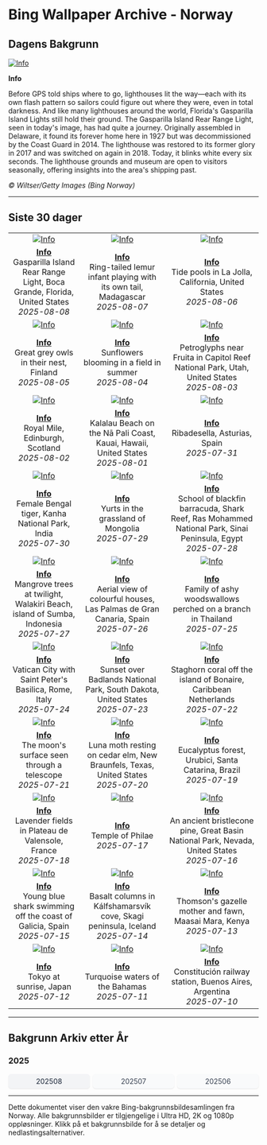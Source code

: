 # Bing Wallpaper Archive - Norway

## Dagens Bakgrunn

[![Info](https://www.bing.com/th?id=OHR.GasparillaLight_ROW6062509878_UHD.jpg&pid=hp&w=2560)](https://bing.codexun.com/no/detail/20250808)

**Info**

Before GPS told ships where to go, lighthouses lit the way—each with its own flash pattern so sailors could figure out where they were, even in total darkness. And like many lighthouses around the world, Florida's Gasparilla Island Lights still hold their ground. The Gasparilla Island Rear Range Light, seen in today's image, has had quite a journey. Originally assembled in Delaware, it found its forever home here in 1927 but was decommissioned by the Coast Guard in 2014. The lighthouse was restored to its former glory in 2017 and was switched on again in 2018. Today, it blinks white every six seconds. The lighthouse grounds and museum are open to visitors seasonally, offering insights into the area's shipping past.

*© Wiltser/Getty Images (Bing Norway)*

---

## Siste 30 dager

| | | |
|:---:|:---:|:---:|
| [![Info](https://www.bing.com/th?id=OHR.GasparillaLight_ROW6062509878_UHD.jpg&pid=hp&w=2560)](https://bing.codexun.com/no/detail/20250808) | [![Info](https://www.bing.com/th?id=OHR.BabyLemur_ROW5956965002_UHD.jpg&pid=hp&w=2560)](https://bing.codexun.com/no/detail/20250807) | [![Info](https://www.bing.com/th?id=OHR.CaliforniaTidepool_ROW5850471362_UHD.jpg&pid=hp&w=2560)](https://bing.codexun.com/no/detail/20250806) | 
| **[Info](https://bing.codexun.com/no/detail/20250808)**<br>Gasparilla Island Rear Range Light, Boca Grande, Florida, United States<br>*2025-08-08* | **[Info](https://bing.codexun.com/no/detail/20250807)**<br>Ring-tailed lemur infant playing with its own tail, Madagascar<br>*2025-08-07* | **[Info](https://bing.codexun.com/no/detail/20250806)**<br>Tide pools in La Jolla, California, United States<br>*2025-08-06* | 
| [![Info](https://www.bing.com/th?id=OHR.LaplandOwl_ROW5757623428_UHD.jpg&pid=hp&w=2560)](https://bing.codexun.com/no/detail/20250805) | [![Info](https://www.bing.com/th?id=OHR.HappySunflower_ROW5658655277_UHD.jpg&pid=hp&w=2560)](https://bing.codexun.com/no/detail/20250804) | [![Info](https://www.bing.com/th?id=OHR.FruitaPetroglyphs_ROW5543812447_UHD.jpg&pid=hp&w=2560)](https://bing.codexun.com/no/detail/20250803) | 
| **[Info](https://bing.codexun.com/no/detail/20250805)**<br>Great grey owls in their nest, Finland<br>*2025-08-05* | **[Info](https://bing.codexun.com/no/detail/20250804)**<br>Sunflowers blooming in a field in summer<br>*2025-08-04* | **[Info](https://bing.codexun.com/no/detail/20250803)**<br>Petroglyphs near Fruita in Capitol Reef National Park, Utah, United States<br>*2025-08-03* | 
| [![Info](https://www.bing.com/th?id=OHR.EdinburghFringe_ROW5428357489_UHD.jpg&pid=hp&w=2560)](https://bing.codexun.com/no/detail/20250802) | [![Info](https://www.bing.com/th?id=OHR.NaPaliKauai_ROW5276434924_UHD.jpg&pid=hp&w=2560)](https://bing.codexun.com/no/detail/20250801) | [![Info](https://www.bing.com/th?id=OHR.RibadesellaSummer_ROW5171975400_UHD.jpg&pid=hp&w=2560)](https://bing.codexun.com/no/detail/20250731) | 
| **[Info](https://bing.codexun.com/no/detail/20250802)**<br>Royal Mile, Edinburgh, Scotland<br>*2025-08-02* | **[Info](https://bing.codexun.com/no/detail/20250801)**<br>Kalalau Beach on the Nā Pali Coast, Kauai, Hawaii, United States<br>*2025-08-01* | **[Info](https://bing.codexun.com/no/detail/20250731)**<br>Ribadesella, Asturias, Spain<br>*2025-07-31* | 
| [![Info](https://www.bing.com/th?id=OHR.TigerDay_ROW4927777950_UHD.jpg&pid=hp&w=2560)](https://bing.codexun.com/no/detail/20250730) | [![Info](https://www.bing.com/th?id=OHR.MongoliaYurts_ROW4824239487_UHD.jpg&pid=hp&w=2560)](https://bing.codexun.com/no/detail/20250729) | [![Info](https://www.bing.com/th?id=OHR.BlackfinBarracuda_ROW4721072499_UHD.jpg&pid=hp&w=2560)](https://bing.codexun.com/no/detail/20250728) | 
| **[Info](https://bing.codexun.com/no/detail/20250730)**<br>Female Bengal tiger, Kanha National Park, India<br>*2025-07-30* | **[Info](https://bing.codexun.com/no/detail/20250729)**<br>Yurts in the grassland of Mongolia<br>*2025-07-29* | **[Info](https://bing.codexun.com/no/detail/20250728)**<br>School of blackfin barracuda, Shark Reef, Ras Mohammed National Park, Sinai Peninsula, Egypt<br>*2025-07-28* | 
| [![Info](https://www.bing.com/th?id=OHR.MangroveTwilight_ROW4626130443_UHD.jpg&pid=hp&w=2560)](https://bing.codexun.com/no/detail/20250727) | [![Info](https://www.bing.com/th?id=OHR.LasPalmas_ROW4505111661_UHD.jpg&pid=hp&w=2560)](https://bing.codexun.com/no/detail/20250726) | [![Info](https://www.bing.com/th?id=OHR.AshyWoodswallow_ROW0000420936_UHD.jpg&pid=hp&w=2560)](https://bing.codexun.com/no/detail/20250725) | 
| **[Info](https://bing.codexun.com/no/detail/20250727)**<br>Mangrove trees at twilight, Walakiri Beach, island of Sumba, Indonesia<br>*2025-07-27* | **[Info](https://bing.codexun.com/no/detail/20250726)**<br>Aerial view of colourful houses, Las Palmas de Gran Canaria, Spain<br>*2025-07-26* | **[Info](https://bing.codexun.com/no/detail/20250725)**<br>Family of ashy woodswallows perched on a branch in Thailand<br>*2025-07-25* | 
| [![Info](https://www.bing.com/th?id=OHR.VaticanCity_ROW9915711454_UHD.jpg&pid=hp&w=2560)](https://bing.codexun.com/no/detail/20250724) | [![Info](https://www.bing.com/th?id=OHR.BadlandsSunset_ROW9806016673_UHD.jpg&pid=hp&w=2560)](https://bing.codexun.com/no/detail/20250723) | [![Info](https://www.bing.com/th?id=OHR.AcroporaReef_ROW9713296408_UHD.jpg&pid=hp&w=2560)](https://bing.codexun.com/no/detail/20250722) | 
| **[Info](https://bing.codexun.com/no/detail/20250724)**<br>Vatican City with Saint Peter's Basilica, Rome, Italy<br>*2025-07-24* | **[Info](https://bing.codexun.com/no/detail/20250723)**<br>Sunset over Badlands National Park, South Dakota, United States<br>*2025-07-23* | **[Info](https://bing.codexun.com/no/detail/20250722)**<br>Staghorn coral off the island of Bonaire, Caribbean Netherlands<br>*2025-07-22* | 
| [![Info](https://www.bing.com/th?id=OHR.BigMoon_ROW9629931774_UHD.jpg&pid=hp&w=2560)](https://bing.codexun.com/no/detail/20250721) | [![Info](https://www.bing.com/th?id=OHR.MothWeek_ROW9542610307_UHD.jpg&pid=hp&w=2560)](https://bing.codexun.com/no/detail/20250720) | [![Info](https://www.bing.com/th?id=OHR.EucaliptoSC_ROW7955901675_UHD.jpg&pid=hp&w=2560)](https://bing.codexun.com/no/detail/20250719) | 
| **[Info](https://bing.codexun.com/no/detail/20250721)**<br>The moon's surface seen through a telescope<br>*2025-07-21* | **[Info](https://bing.codexun.com/no/detail/20250720)**<br>Luna moth resting on cedar elm, New Braunfels, Texas, United States<br>*2025-07-20* | **[Info](https://bing.codexun.com/no/detail/20250719)**<br>Eucalyptus forest, Urubici, Santa Catarina, Brazil<br>*2025-07-19* | 
| [![Info](https://www.bing.com/th?id=OHR.FranceLavender_ROW9151171980_UHD.jpg&pid=hp&w=2560)](https://bing.codexun.com/no/detail/20250718) | [![Info](https://www.bing.com/th?id=OHR.TemplePhilae_ROW9063878443_UHD.jpg&pid=hp&w=2560)](https://bing.codexun.com/no/detail/20250717) | [![Info](https://www.bing.com/th?id=OHR.PerseidsPine_ROW8981452096_UHD.jpg&pid=hp&w=2560)](https://bing.codexun.com/no/detail/20250716) | 
| **[Info](https://bing.codexun.com/no/detail/20250718)**<br>Lavender fields in Plateau de Valensole, France<br>*2025-07-18* | **[Info](https://bing.codexun.com/no/detail/20250717)**<br>Temple of Philae<br>*2025-07-17* | **[Info](https://bing.codexun.com/no/detail/20250716)**<br>An ancient bristlecone pine, Great Basin National Park, Nevada, United States<br>*2025-07-16* | 
| [![Info](https://www.bing.com/th?id=OHR.YoungShark_ROW8712681767_UHD.jpg&pid=hp&w=2560)](https://bing.codexun.com/no/detail/20250715) | [![Info](https://www.bing.com/th?id=OHR.BasaltColumns_ROW8629166407_UHD.jpg&pid=hp&w=2560)](https://bing.codexun.com/no/detail/20250714) | [![Info](https://www.bing.com/th?id=OHR.ThomsonGazelle_ROW8400660458_UHD.jpg&pid=hp&w=2560)](https://bing.codexun.com/no/detail/20250713) | 
| **[Info](https://bing.codexun.com/no/detail/20250715)**<br>Young blue shark swimming off the coast of Galicia, Spain<br>*2025-07-15* | **[Info](https://bing.codexun.com/no/detail/20250714)**<br>Basalt columns in Kálfshamarsvík cove, Skagi peninsula, Iceland<br>*2025-07-14* | **[Info](https://bing.codexun.com/no/detail/20250713)**<br>Thomson's gazelle mother and fawn, Maasai Mara, Kenya<br>*2025-07-13* | 
| [![Info](https://www.bing.com/th?id=OHR.TokyoSunrise_ROW8328728305_UHD.jpg&pid=hp&w=2560)](https://bing.codexun.com/no/detail/20250712) | [![Info](https://www.bing.com/th?id=OHR.BahamaBlues_ROW5508297502_UHD.jpg&pid=hp&w=2560)](https://bing.codexun.com/no/detail/20250711) | [![Info](https://www.bing.com/th?id=OHR.ConstitucionStation_ROW5458871760_UHD.jpg&pid=hp&w=2560)](https://bing.codexun.com/no/detail/20250710) | 
| **[Info](https://bing.codexun.com/no/detail/20250712)**<br>Tokyo at sunrise, Japan<br>*2025-07-12* | **[Info](https://bing.codexun.com/no/detail/20250711)**<br>Turquoise waters of the Bahamas<br>*2025-07-11* | **[Info](https://bing.codexun.com/no/detail/20250710)**<br>Constitución railway station, Buenos Aires, Argentina<br>*2025-07-10* | 


---

## Bakgrunn Arkiv etter År

### 2025
<div style="display: grid; grid-template-columns: repeat(auto-fit, minmax(80px, 1fr)); gap: 6px; margin: 12px 0;">
<a href="https://bing.codexun.com/no/archive/202508" style="padding: 6px 12px; font-size: 14px; border-radius: 6px; box-shadow: 0 1px 2px rgba(0,0,0,0.1); background-color: #f3f4f6; color: #374151; text-decoration: none; text-align: center; transition: background-color 0.2s ease; font-weight: 500;">202508</a>
<a href="https://bing.codexun.com/no/archive/202507" style="padding: 6px 12px; font-size: 14px; border-radius: 6px; box-shadow: 0 1px 2px rgba(0,0,0,0.1); background-color: #f9fafb; color: #374151; text-decoration: none; text-align: center; transition: background-color 0.2s ease;">202507</a>
<a href="https://bing.codexun.com/no/archive/202506" style="padding: 6px 12px; font-size: 14px; border-radius: 6px; box-shadow: 0 1px 2px rgba(0,0,0,0.1); background-color: #f9fafb; color: #374151; text-decoration: none; text-align: center; transition: background-color 0.2s ease;">202506</a>
</div>



---

Dette dokumentet viser den vakre Bing-bakgrunnsbildesamlingen fra Norway. Alle bakgrunnsbilder er tilgjengelige i Ultra HD, 2K og 1080p oppløsninger. Klikk på et bakgrunnsbilde for å se detaljer og nedlastingsalternativer.
